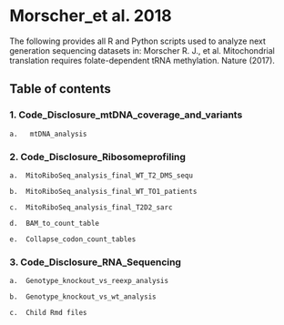 # Morscher_et al. 2018
The following provides all R and Python scripts used to analyze next generation sequencing datasets in: Morscher R. J., et al. Mitochondrial translation requires folate-dependent tRNA methylation. Nature (2017).

## Table of contents
### 1.	Code_Disclosure_mtDNA_coverage_and_variants
    a.	 mtDNA_analysis
    

### 2.  Code_Disclosure_Ribosomeprofiling
    a.	MitoRiboSeq_analysis_final_WT_T2_DMS_sequ
    
    b.	MitoRiboSeq_analysis_final_WT_TO1_patients
    
    c.	MitoRiboSeq_analysis_final_T2D2_sarc
    
    d.	BAM_to_count_table
    
    e.	Collapse_codon_count_tables
    

### 3.	Code_Disclosure_RNA_Sequencing
    
    a.	Genotype_knockout_vs_reexp_analysis
    
    b.	Genotype_knockout_vs_wt_analysis
    
    c.	Child Rmd files
